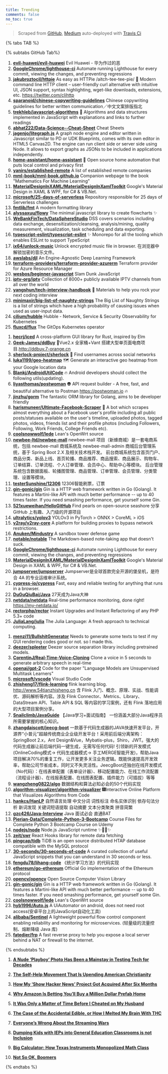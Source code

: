 ```yaml
---
title: Trending
comments: false
no_toc: true
---
```


> Scraped from [GitHub](https://github.com/trending), [Medium](https://medium.com/topic/popular)
auto-deployed with [Travis Ci](https://travis-ci.org/)

{% tabs TAB %}
<!-- tab GitHub -->
{% subtabs GitHub Tab%}
<!-- tab Daily -->
1. [**evil-huawei/evil-huawei**](https://github.com/evil-huawei/evil-huawei)
Evil Huawei - 华为作过的恶
2. [**GoogleChrome/lighthouse-ci**](https://github.com/GoogleChrome/lighthouse-ci)
Automate running Lighthouse for every commit, viewing the changes, and preventing regressions
3. [**jakubroztocil/httpie**](https://github.com/jakubroztocil/httpie)
As easy as HTTPie /aitch-tee-tee-pie/ 🥧 Modern command line HTTP client – user-friendly curl alternative with intuitive UI, JSON support, syntax highlighting, wget-like downloads, extensions, etc. https://twitter.com/clihttp
4. [**sparanoid/chinese-copywriting-guidelines**](https://github.com/sparanoid/chinese-copywriting-guidelines)
Chinese copywriting guidelines for better written communication／中文文案排版指北
5. [**trekhleb/javascript-algorithms**](https://github.com/trekhleb/javascript-algorithms)
📝 Algorithms and data structures implemented in JavaScript with explanations and links to further readings
6. [**abhat222/Data-Science--Cheat-Sheet**](https://github.com/abhat222/Data-Science--Cheat-Sheet)
Cheat Sheets
7. [**jagenjo/litegraph.js**](https://github.com/jagenjo/litegraph.js)
A graph node engine and editor written in Javascript similar to PD or UDK Blueprints, comes with its own editor in HTML5 Canvas2D. The engine can run client side or server side using Node. It allows to export graphs as JSONs to be included in applications independently.
8. [**home-assistant/home-assistant**](https://github.com/home-assistant/home-assistant)
🏡 Open source home automation that puts local control and privacy first
9. [**yanirs/established-remote**](https://github.com/yanirs/established-remote)
A list of established remote companies
10. [**mml-book/mml-book.github.io**](https://github.com/mml-book/mml-book.github.io)
Companion webpage to the book "Mathematics For Machine Learning"
11. [**MaterialDesignInXAML/MaterialDesignInXamlToolkit**](https://github.com/MaterialDesignInXAML/MaterialDesignInXamlToolkit)
Google's Material Design in XAML & WPF, for C# & VB.Net.
12. [**microsoft/25-days-of-serverless**](https://github.com/microsoft/25-days-of-serverless)
Repository responsible for 25 days of Serverless challenges
13. [**fmtlib/fmt**](https://github.com/fmtlib/fmt)
A modern formatting library
14. [**alyssaxuu/flowy**](https://github.com/alyssaxuu/flowy)
The minimal javascript library to create flowcharts ✨
15. [**WeBankFinTech/DataSphereStudio**](https://github.com/WeBankFinTech/DataSphereStudio)
DSS covers scenarios including data exchange, desensitization/cleansing, analysis/mining, quality measurement, visualization, task scheduling and data exporting.
16. [**typescript-eslint/typescript-eslint**](https://github.com/typescript-eslint/typescript-eslint)
✨ Monorepo for all the tooling which enables ESLint to support TypeScript
17. [**ix64/unlock-music**](https://github.com/ix64/unlock-music)
Unlock encrypted music file in browser. 在浏览器中解锁加密的音乐文件。
18. [**awslabs/djl**](https://github.com/awslabs/djl)
An Engine-Agnostic Deep Learning Framework
19. [**terraform-providers/terraform-provider-azurerm**](https://github.com/terraform-providers/terraform-provider-azurerm)
Terraform provider for Azure Resource Manager
20. [**wesbos/beginner-javascript**](https://github.com/wesbos/beginner-javascript)
Slam Dunk JavaScript
21. [**iptv-org/iptv**](https://github.com/iptv-org/iptv)
Collection of 8000+ publicly available IPTV channels from all over the world
22. [**yangshun/tech-interview-handbook**](https://github.com/yangshun/tech-interview-handbook)
💯 Materials to help you rock your next coding interview
23. [**minimaxir/big-list-of-naughty-strings**](https://github.com/minimaxir/big-list-of-naughty-strings)
The Big List of Naughty Strings is a list of strings which have a high probability of causing issues when used as user-input data.
24. [**cilium/hubble**](https://github.com/cilium/hubble)
Hubble - Network, Service & Security Observability for Kubernetes
25. [**fluxcd/flux**](https://github.com/fluxcd/flux)
The GitOps Kubernetes operator
<!-- endtab -->
<!-- tab Weekly -->
1. [**hecrj/iced**](https://github.com/hecrj/iced)
A cross-platform GUI library for Rust, inspired by Elm
2. [**Geek-James/ddBuy**](https://github.com/Geek-James/ddBuy)
🎉Vue2.x 全家桶+Vant 搭建大型单页面电商项目.http://ddbuy.7-orange.cn
3. [**sherlock-project/sherlock**](https://github.com/sherlock-project/sherlock)
🔎 Find usernames across social networks
4. [**luka1199/geo-heatmap**](https://github.com/luka1199/geo-heatmap)
🗺 Generate an interactive geo heatmap from your Google location data
5. [**Blankj/AndroidUtilCode**](https://github.com/Blankj/AndroidUtilCode)
🔥 Android developers should collect the following utils(updating).
6. [**liyasthomas/postwoman**](https://github.com/liyasthomas/postwoman)
👽 API request builder - A free, fast, and beautiful alternative to Postman https://postwoman.io 🔥
7. [**jinzhu/gorm**](https://github.com/jinzhu/gorm)
The fantastic ORM library for Golang, aims to be developer friendly
8. [**harismuneer/Ultimate-Facebook-Scraper**](https://github.com/harismuneer/Ultimate-Facebook-Scraper)
🤖 A bot which scrapes almost everything about a Facebook user's profile including all public posts/statuses available on the user's timeline, uploaded photos, tagged photos, videos, friends list and their profile photos (including Followers, Following, Work Friends, College Friends etc).
9. [**coolsnowwolf/lede**](https://github.com/coolsnowwolf/lede)
Lean's OpenWrt source
10. [**newbee-ltd/newbee-mall**](https://github.com/newbee-ltd/newbee-mall)
newbee-mall 项目（新蜂商城）是一套电商系统，包括 newbee-mall 商城系统及 newbee-mall-admin 商城后台管理系统，基于 Spring Boot 2.X 及相关技术栈开发。 前台商城系统包含首页门户、商品分类、新品上线、首页轮播、商品推荐、商品搜索、商品展示、购物车、订单结算、订单流程、个人订单管理、会员中心、帮助中心等模块。 后台管理系统包含数据面板、轮播图管理、商品管理、订单管理、会员管理、分类管理、设置等模块。
11. [**testerSunshine/12306**](https://github.com/testerSunshine/12306)
12306智能刷票，订票
12. [**gin-gonic/gin**](https://github.com/gin-gonic/gin)
Gin is a HTTP web framework written in Go (Golang). It features a Martini-like API with much better performance -- up to 40 times faster. If you need smashing performance, get yourself some Gin.
13. [**521xueweihan/HelloGitHub**](https://github.com/521xueweihan/HelloGitHub)
Find pearls on open-source seashore 分享 GitHub 上有趣、入门级的开源项目
14. [**ultralytics/yolov3**](https://github.com/ultralytics/yolov3)
YOLOv3 in PyTorch > ONNX > CoreML > iOS
15. [**v2ray/v2ray-core**](https://github.com/v2ray/v2ray-core)
A platform for building proxies to bypass network restrictions.
16. [**Anuken/Mindustry**](https://github.com/Anuken/Mindustry)
A sandbox tower defense game
17. [**notable/notable**](https://github.com/notable/notable)
The Markdown-based note-taking app that doesn't suck.
18. [**GoogleChrome/lighthouse-ci**](https://github.com/GoogleChrome/lighthouse-ci)
Automate running Lighthouse for every commit, viewing the changes, and preventing regressions
19. [**MaterialDesignInXAML/MaterialDesignInXamlToolkit**](https://github.com/MaterialDesignInXAML/MaterialDesignInXamlToolkit)
Google's Material Design in XAML & WPF, for C# & VB.Net.
20. [**jumpserver/jumpserver**](https://github.com/jumpserver/jumpserver)
Jumpserver是全球首款完全开源的堡垒机，是符合 4A 的专业运维审计系统。
21. [**cypress-io/cypress**](https://github.com/cypress-io/cypress)
Fast, easy and reliable testing for anything that runs in a browser.
22. [**DuGuQiuBai/Java**](https://github.com/DuGuQiuBai/Java)
27天成为Java大神
23. [**netdata/netdata**](https://github.com/netdata/netdata)
Real-time performance monitoring, done right! https://my-netdata.io/
24. [**rectorphp/rector**](https://github.com/rectorphp/rector)
Instant Upgrades and Instant Refactoring of any PHP 5.3+ code
25. [**JuliaLang/julia**](https://github.com/JuliaLang/julia)
The Julia Language: A fresh approach to technical computing.
<!-- endtab -->
<!-- tab Monthly -->
1. [**menzi11/BullshitGenerator**](https://github.com/menzi11/BullshitGenerator)
Needs to generate some texts to test if my GUI rendering codes good or not. so I made this.
2. [**deezer/spleeter**](https://github.com/deezer/spleeter)
Deezer source separation library including pretrained models.
3. [**CorentinJ/Real-Time-Voice-Cloning**](https://github.com/CorentinJ/Real-Time-Voice-Cloning)
Clone a voice in 5 seconds to generate arbitrary speech in real-time
4. [**openai/gpt-2**](https://github.com/openai/gpt-2)
Code for the paper "Language Models are Unsupervised Multitask Learners"
5. [**microsoft/vscode**](https://github.com/microsoft/vscode)
Visual Studio Code
6. [**zhisheng17/flink-learning**](https://github.com/zhisheng17/flink-learning)
flink learning blog. http://www.54tianzhisheng.cn 含 Flink 入门、概念、原理、实战、性能调优、源码解析等内容。涉及 Flink Connector、Metrics、Library、DataStream API、Table API & SQL 等内容的学习案例，还有 Flink 落地应用的大型项目案例分享。
7. [**Snailclimb/JavaGuide**](https://github.com/Snailclimb/JavaGuide)
【Java学习+面试指南】 一份涵盖大部分Java程序员所需要掌握的核心知识。
8. [**zhangdaiscott/jeecg-boot**](https://github.com/zhangdaiscott/jeecg-boot)
一款基于代码生成器的JAVA快速开发平台，开源界“小普元”超越传统商业企业级开发平台！采用前后端分离架构：SpringBoot 2.x，Ant Design&Vue，Mybatis-plus，Shiro，JWT。强大的代码生成器让前后端代码一键生成，无需写任何代码! 引领新的开发模式(OnlineCoding模式-> 代码生成器模式-> 手工MERGE智能开发)，帮助Java项目解决70%的重复工作，让开发更多关注业务逻辑。既能快速提高开发效率，帮助公司节省成本，同时又不失灵活性。JeecgBoot还独创在线开发模式（No代码）：在线表单配置（表单设计器）、移动配置能力、在线工作流配置（流程设计器）、在线报表配置、在线图表配置、插件能力（可插拔）等等
9. [**wangzheng0822/algo**](https://github.com/wangzheng0822/algo)
数据结构和算法必知必会的50个代码实现
10. [**algorithm-visualizer/algorithm-visualizer**](https://github.com/algorithm-visualizer/algorithm-visualizer)
🎆Interactive Online Platform that Visualizes Algorithms from Code
11. [**hankcs/HanLP**](https://github.com/hankcs/HanLP)
自然语言处理 中文分词 词性标注 命名实体识别 依存句法分析 新词发现 关键词短语提取 自动摘要 文本分类聚类 拼音简繁
12. [**gzc426/Java-Interview**](https://github.com/gzc426/Java-Interview)
Java 面试必会 直通BAT
13. [**Pierian-Data/Complete-Python-3-Bootcamp**](https://github.com/Pierian-Data/Complete-Python-3-Bootcamp)
Course Files for Complete Python 3 Bootcamp Course on Udemy
14. [**nodejs/node**](https://github.com/nodejs/node)
Node.js JavaScript runtime ✨🐢🚀✨
15. [**zeit/swr**](https://github.com/zeit/swr)
React Hooks library for remote data fetching
16. [**pingcap/tidb**](https://github.com/pingcap/tidb)
TiDB is an open source distributed HTAP database compatible with the MySQL protocol
17. [**30-seconds/30-seconds-of-code**](https://github.com/30-seconds/30-seconds-of-code)
A curated collection of useful JavaScript snippets that you can understand in 30 seconds or less.
18. [**fengdu78/lihang-code**](https://github.com/fengdu78/lihang-code)
《统计学习方法》的代码实现
19. [**ethereum/go-ethereum**](https://github.com/ethereum/go-ethereum)
Official Go implementation of the Ethereum protocol
20. [**opencv/opencv**](https://github.com/opencv/opencv)
Open Source Computer Vision Library
21. [**gin-gonic/gin**](https://github.com/gin-gonic/gin)
Gin is a HTTP web framework written in Go (Golang). It features a Martini-like API with much better performance -- up to 40 times faster. If you need smashing performance, get yourself some Gin.
22. [**coolsnowwolf/lede**](https://github.com/coolsnowwolf/lede)
Lean's OpenWrt source
23. [**hyb1996/Auto.js**](https://github.com/hyb1996/Auto.js)
A UiAutomator on android, does not need root access(安卓平台上的JavaScript自动化工具)
24. [**alibaba/Sentinel**](https://github.com/alibaba/Sentinel)
A lightweight powerful flow control component enabling reliability and monitoring for microservices. (轻量级的流量控制、熔断降级 Java 库)
25. [**fatedier/frp**](https://github.com/fatedier/frp)
A fast reverse proxy to help you expose a local server behind a NAT or firewall to the internet.
<!-- endtab -->
{% endsubtabs %}
<!-- endtab --><!-- tab Medium -->
1. [**A Nude ‘Playboy’ Photo Has Been a Mainstay in Testing Tech for Decades**](https://onezero.medium.com/a-nude-playboy-photo-has-been-a-mainstay-in-testing-tech-for-decades-b8cdb434dce1?source=topic_page---------------------------20)

2. [**The Self-Help Movement That Is Upending American Christianity**](https://forge.medium.com/the-self-help-movement-that-is-upending-american-christianity-9ce381e10d4f?source=topic_page---------0------------------1)

3. [**How My ‘Show Hacker News’ Project Got Acquired After Six Months**](https://marker.medium.com/how-my-show-hn-project-got-acquired-after-6-months-954f81ca6a18?source=topic_page---------1------------------1)

4. [**Why Amazon Is Betting You’ll Buy a Million Dollar Prefab Home**](https://marker.medium.com/why-amazon-is-betting-youll-buy-a-million-dollar-prefab-homes-e618aa9d2a8c?source=topic_page---------2------------------1)

5. [**It Was Only a Matter of Time Before I Cheated on My Husband**](https://psiloveyou.xyz/it-was-only-a-matter-of-time-before-i-cheated-on-my-husband-1d596e0b635c?source=topic_page---------4------------------1)

6. [**The Case of the Accidental Edible, or How I Melted My Brain With THC**](https://gen.medium.com/the-case-of-the-accidental-edible-or-how-i-melted-my-brain-with-thc-d669038d9ec9?source=topic_page---------5------------------1)

7. [**Everyone’s Wrong About the Streaming Wars**](https://onezero.medium.com/everyones-wrong-about-the-streaming-wars-95f1eb717a90?source=topic_page---------6------------------1)

8. [**Dumping Kids with IEPs into General Education Classrooms is not Inclusion**](https://medium.com/age-of-awareness/dumping-kids-with-ieps-into-general-education-classrooms-is-not-inclusion-2874f0f657c1?source=topic_page---------7------------------1)

9. [**Big Calculator: How Texas Instruments Monopolized Math Class**](https://gen.medium.com/big-calculator-how-texas-instruments-monopolized-math-class-67ee165045dc?source=topic_page---------8------------------1)

10. [**Not So OK, Boomers**](https://medium.com/pulpmag/not-so-ok-boomers-86d51b7d20?source=topic_page---------9------------------1)

<!-- endtab -->
{% endtabs %}
